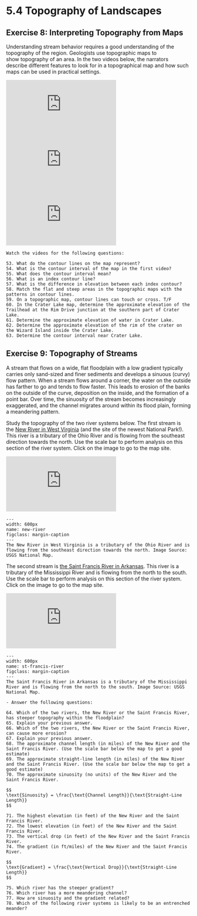 # 5.4 Topography of Landscapes

## Exercise 8: Interpreting Topography from Maps

Understanding stream behavior requires a good understanding of the topography of the region. Geologists use topographic maps to show topography of an area. In the two videos below, the narrators describe different features to look for in a topographical map and how such maps can be used in practical settings.

<div class="container">
<iframe src="https://www.youtube.com/embed/0MtW6gRCbn0"
frameborder="0" allowfullscreen class="video"></iframe>
</div>

<div class="container">
<iframe src="https://www.youtube.com/embed/CoVcRxza8nI"
frameborder="0" allowfullscreen class="video"></iframe>
</div>

<div class="container">
<iframe src="https://apps.nationalmap.gov/viewer/viewer/index.html?extent=-13611612.5596%2C5291210.1225%2C-13575840.0303%2C5308809.7483%2C102100"
frameborder="0" allowfullscreen class="video"></iframe>
</div>

```{admonition} Topographic Maps
Watch the videos for the following questions:

53. What do the contour lines on the map represent?
54. What is the contour interval of the map in the first video?
55. What does the contour interval mean?
56. What is an index contour line?
57. What is the difference in elevation between each index contour?
58. Match the flat and steep areas in the topographic maps with the patterns in contour lines.
59. On a topographic map, contour lines can touch or cross. T/F
60. In the Crater Lake map, determine the approximate elevation of the Trailhead at the Rim Drive junction at the southern part of Crater Lake.
61. Determine the approximate elevation of water in Crater Lake.
62. Determine the approximate elevation of the rim of the crater on the Wizard Island inside the Crater Lake.
63. Determine the contour interval near Crater Lake.
```

## Exercise 9:  Topography of Streams

A stream that flows on a wide, flat floodplain with a low gradient typically carries only sand-sized and finer sediments and develops a sinuous (curvy) flow pattern. When a stream flows around a corner, the water on the outside has farther to go and tends to flow faster. This leads to erosion of the banks on the outside of the curve, deposition on the inside, and the formation of a point bar. Over time, the sinuosity of the stream becomes increasingly exaggerated, and the channel migrates around within its flood plain, forming a meandering pattern.

Study the topography of the two river systems below. The first stream is the [New River in West Virginia](https://apps.nationalmap.gov/viewer/viewer/index.html?extent=-9036588.8549%2C4553097.6382%2C-8995007.1115%2C4570754.5918%2C102100) (and the site of the newest National Park!). This river is a tributary of the Ohio River and is flowing from the southeast direction towards the north. Use the scale bar to perform analysis on this section of the river system. Click on the image to go to the map site.

<div class="container">
<iframe src="https://apps.nationalmap.gov/viewer/viewer/index.html?extent=-9033684.2478%2C4553126.3021%2C-8997911.7186%2C4570725.9279%2C102100"
frameborder="0" allowfullscreen class="video"></iframe>
</div>

```{figure} assets/New-River-WV.png
---
width: 600px
name: new-river
figclass: margin-caption
---
The New River in West Virginia is a tributary of the Ohio River and is flowing from the southeast direction towards the north. Image Source: USGS National Map.
```

The second stream is [the Saint Francis River in Arkansas](https://apps.nationalmap.gov/viewer/viewer/index.html?extent=-10103955.5179%2C4190136.4094%2C-10062373.7745%2C4207793.3629%2C102100). This river is a tributary of the Mississippi River and is flowing from the north to the south. Use the scale bar to perform analysis on this section of the river system. Click on the image to go to the map site.

<div class="container">
<iframe src="https://apps.nationalmap.gov/viewer/viewer/index.html?extent=-10101050.9108%2C4190165.0733%2C-10065278.3816%2C4207764.699%2C102100"
frameborder="0" allowfullscreen class="video"></iframe>
</div>

```{figure} assets/St-Francis-River.png
---
width: 600px
name: st-francis-river
figclass: margin-caption
---
The Saint Francis River in Arkansas is a tributary of the Mississippi River and is flowing from the north to the south. Image Source: USGS National Map.
```



```{admonition} Topography of Stream Systems
- Answer the following questions:

64. Which of the two rivers, the New River or the Saint Francis River, has steeper topography within the floodplain?
65. Explain your previous answer.
66. Which of the two rivers, the New River or the Saint Francis River, can cause more erosion?
67. Explain your previous answer.
68. The approximate channel length (in miles) of the New River and the Saint Francis River. (Use the scale bar below the map to get a good estimate)
69. The approximate straight-line length (in miles) of the New River and the Saint Francis River. (Use the scale bar below the map to get a good estimate)
70. The approximate sinuosity (no units) of the New River and the Saint Francis River. 

$$ 
\text{Sinuosity} = \frac{\text{Channel Length}}{\text{Straight-Line Length}}
$$

71. The highest elevation (in feet) of the New River and the Saint Francis River.
72. The lowest elevation (in feet) of the New River and the Saint Francis River.
73. The vertical drop (in feet) of the New River and the Saint Francis River.
74. The gradient (in ft/miles) of the New River and the Saint Francis River. 

$$ 
\text{Gradient} = \frac{\text{Vertical Drop}}{\text{Straight-Line Length}}
$$

75. Which river has the steeper gradient?
76. Which river has a more meandering channel?
77. How are sinuosity and the gradient related?
78. Which of the following river systems is likely to be an entrenched meander?

```
